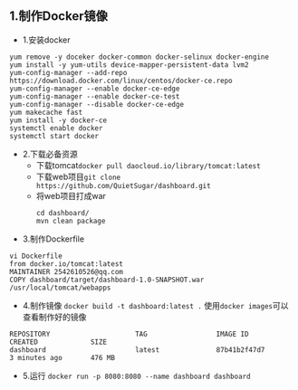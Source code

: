 ## 1.制作Docker镜像

* 1.安装docker
```
yum remove -y doceker docker-common docker-selinux docker-engine
yum install -y yum-utils device-mapper-persistent-data lvm2
yum-config-manager --add-repo  https://download.docker.com/linux/centos/docker-ce.repo
yum-config-manager --enable docker-ce-edge
yum-config-manager --enable docker-ce-test
yum-config-manager --disable docker-ce-edge
yum makecache fast
yum install -y docker-ce
systemctl enable docker
systemctl start docker
```
* 2.下载必备资源
  * 下载tomcat`docker pull daocloud.io/library/tomcat:latest` 
  * 下载web项目`git clone https://github.com/QuietSugar/dashboard.git`
  * 将web项目打成war
    ```
    cd dashboard/
    mvn clean package
    ```
* 3.制作Dockerfile 
```
vi Dockerfile 
from docker.io/tomcat:latest
MAINTAINER 2542610526@qq.com
COPY dashboard/target/dashboard-1.0-SNAPSHOT.war  /usr/local/tomcat/webapps
```

* 4.制作镜像
`docker build -t dashboard:latest .`
使用`docker images`可以查看制作好的镜像

```
REPOSITORY                     TAG                 IMAGE ID            CREATED             SIZE
dashboard                      latest              87b41b2f47d7        3 minutes ago       476 MB
```
* 5.运行
`docker run -p 8080:8080 --name dashboard dashboard`

